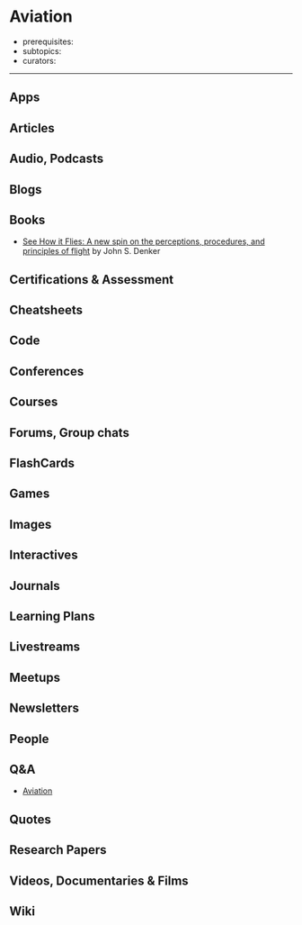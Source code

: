 # Aviation

- prerequisites:
- subtopics:
- curators:

------

## Apps

## Articles

## Audio, Podcasts

## Blogs

## Books

 - [See How it Flies: A new spin on the perceptions, procedures, and principles of flight](https://www.av8n.com/how/) by John S. Denker

## Certifications & Assessment

## Cheatsheets

## Code

## Conferences

## Courses

## Forums, Group chats

## FlashCards

## Games

## Images

## Interactives

## Journals

## Learning Plans

## Livestreams

## Meetups

## Newsletters

## People

## Q&A

- [Aviation](https://aviation.stackexchange.com)

## Quotes

## Research Papers

## Videos, Documentaries & Films

## Wiki
